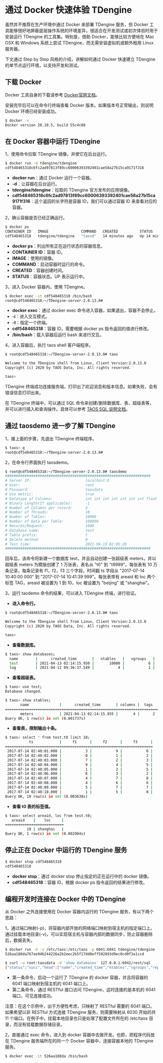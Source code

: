# 通过 Docker 快速体验 TDengine

虽然并不推荐在生产环境中通过 Docker 来部署 TDengine 服务，但 Docker 工具能够很好地屏蔽底层操作系统的环境差异，很适合在开发测试或初次体验时用于安装运行 TDengine 的工具集。特别是，借助 Docker，能够比较方便地在 Mac OSX 和 Windows 系统上尝试 TDengine，而无需安装虚拟机或额外租用 Linux 服务器。

下文通过 Step by Step 风格的介绍，讲解如何通过 Docker 快速建立 TDengine 的单节点运行环境，以支持开发和测试。

## 下载 Docker

Docker 工具自身的下载请参考 [Docker官网文档](https://docs.docker.com/get-docker/)。

安装完毕后可以在命令行终端查看 Docker 版本。如果版本号正常输出，则说明 Docker 环境已经安装成功。

```bash
$ docker -v
Docker version 20.10.5, build 55c4c88
```

## 在 Docker 容器中运行 TDengine

1，使用命令拉取 TDengine 镜像，并使它在后台运行。

```bash
$ docker run -d tdengine/tdengine
cdf548465318c6fc2ad97813f89cc60006393392401cae58a27b15ca9171f316
```

- **docker run**：通过 Docker 运行一个容器。
- **-d**：让容器在后台运行。
- **tdengine/tdengine**：拉取的 TDengine 官方发布的应用镜像。
- **cdf548465318c6fc2ad97813f89cc60006393392401cae58a27b15ca9171f316**：这个返回的长字符是容器 ID，我们可以通过容器 ID 来查看对应的容器。

2，确认容器是否已经正确运行。

```bash
$ docker ps
CONTAINER ID   IMAGE               COMMAND   CREATED          STATUS          ···
cdf548465318   tdengine/tdengine   "taosd"   14 minutes ago   Up 14 minutes   ···
```

- **docker ps**：列出所有正在运行状态的容器信息。
- **CONTAINER ID**：容器 ID。
- **IMAGE**：使用的镜像。
- **COMMAND**：启动容器时运行的命令。
- **CREATED**：容器创建时间。
- **STATUS**：容器状态。UP 表示运行中。

3，进入 Docker 容器内，使用 TDengine。

```bash
$ docker exec -it cdf548465318 /bin/bash
root@cdf548465318:~/TDengine-server-2.0.13.0#
```

- **docker exec**：通过 docker exec 命令进入容器，如果退出，容器不会停止。
- **-i**：进入交互模式。
- **-t**：指定一个终端。
- **cdf548465318**：容器 ID，需要根据 docker ps 指令返回的值进行修改。
- **/bin/bash**：载入容器后运行 bash 来进行交互。

4，进入容器后，执行 taos shell 客户端程序。

```bash
$ root@cdf548465318:~/TDengine-server-2.0.13.0# taos

Welcome to the TDengine shell from Linux, Client Version:2.0.13.0
Copyright (c) 2020 by TAOS Data, Inc. All rights reserved.

taos>
```

TDengine 终端成功连接服务端，打印出了欢迎消息和版本信息。如果失败，会有错误信息打印出来。

在 TDengine 终端中，可以通过 SQL 命令来创建/删除数据库、表、超级表等，并可以进行插入和查询操作。具体可以参考 [TAOS SQL 说明文档](https://www.taosdata.com/cn/documentation/taos-sql)。

## 通过 taosdemo 进一步了解 TDengine

1，接上面的步骤，先退出 TDengine 终端程序。

```bash
$ taos> q
root@cdf548465318:~/TDengine-server-2.0.13.0#
```

2，在命令行界面执行 taosdemo。

```bash
$ root@cdf548465318:~/TDengine-server-2.0.13.0# taosdemo
###################################################################
# Server IP:                         localhost:0
# User:                              root
# Password:                          taosdata
# Use metric:                        true
# Datatype of Columns:               int int int int int int int float
# Binary Length(If applicable):      -1
# Number of Columns per record:      3
# Number of Threads:                 10
# Number of Tables:                  10000
# Number of Data per Table:          100000
# Records/Request:                   1000
# Database name:                     test
# Table prefix:                      t
# Delete method:                     0
# Test time:                         2021-04-13 02:05:20
###################################################################
```

回车后，该命令将新建一个数据库 test，并且自动创建一张超级表 meters，并以超级表 meters 为模版创建了 1 万张表，表名从 "t0" 到 "t9999"。每张表有 10 万条记录，每条记录有 f1，f2，f3 三个字段，时间戳 ts 字段从 "2017-07-14 10:40:00 000" 到 "2017-07-14 10:41:39 999"。每张表带有 areaid 和 loc 两个标签 TAG，areaid 被设置为 1 到 10，loc 被设置为 "beijing" 或 "shanghai"。

3，运行 taodemo 命令的结果，可以进入 TDengine 终端，进行验证。

- **进入命令行。**

```bash
$ root@cdf548465318:~/TDengine-server-2.0.13.0# taos

Welcome to the TDengine shell from Linux, Client Version:2.0.13.0
Copyright (c) 2020 by TAOS Data, Inc. All rights reserved.

taos>
```

- **查看数据库。**

```bash
$ taos> show databases;
  name        |      created_time       |   ntables   |   vgroups   |    ···
  test        | 2021-04-13 02:14:15.950 |       10000 |           6 |    ···
  log         | 2021-04-12 09:36:37.549 |           4 |           1 |	   ···

```

- **查看超级表。**

```bash
$ taos> use test;
Database changed.

$ taos> show stables;
       name              |      created_time       | columns |  tags  |   tables    |
=====================================================================================
       meters            | 2021-04-13 02:14:15.955 |       4 |      2 |       10000 |
Query OK, 1 row(s) in set (0.001737s)

```

- **查看表，限制输出十条。**

```bash
$ taos> select * from test.t0 limit 10;
           ts            |     f1      |     f2      |     f3      |
====================================================================
 2017-07-14 02:40:01.000 |           3 |           9 |           0 |
 2017-07-14 02:40:02.000 |           0 |           1 |           2 |
 2017-07-14 02:40:03.000 |           7 |           2 |           3 |
 2017-07-14 02:40:04.000 |           9 |           4 |           5 |
 2017-07-14 02:40:05.000 |           1 |           2 |           5 |
 2017-07-14 02:40:06.000 |           6 |           3 |           2 |
 2017-07-14 02:40:07.000 |           4 |           7 |           8 |
 2017-07-14 02:40:08.000 |           4 |           6 |           6 |
 2017-07-14 02:40:09.000 |           5 |           7 |           7 |
 2017-07-14 02:40:10.000 |           1 |           5 |           0 |
Query OK, 10 row(s) in set (0.003638s)

```

- **查看 t0 表的标签值。**

```bash
$ taos> select areaid, loc from test.t0;
   areaid    |    loc     |
===========================
          10 | shanghai   |
Query OK, 1 row(s) in set (0.002904s)

```

## 停止正在 Docker 中运行的 TDengine 服务

```bash
$ docker stop cdf548465318
cdf548465318
```

- **docker stop**：通过 docker stop 停止指定的正在运行中的 docker 镜像。
- **cdf548465318**：容器 ID，根据 docker ps 指令返回的结果进行修改。

## 编程开发时连接在 Docker 中的 TDengine

从 Docker 之外连接使用在 Docker 容器内运行的 TDengine 服务，有以下两个思路：

1，通过端口映射(-p)，将容器内部开放的网络端口映射到宿主机的指定端口上。通过挂载本地目录(-v)，可以实现宿主机与容器内部的数据同步，防止容器删除后，数据丢失。

```bash
$ docker run -d -v /etc/taos:/etc/taos -p 6041:6041 tdengine/tdengine
526aa188da767ae94b244226a2b2eec2b5f17dd8eff592893d9ec0cd0f3a1ccd

$ curl -u root:taosdata -d 'show databases' 127.0.0.1:6041/rest/sql
{"status":"succ","head":["name","created_time","ntables","vgroups","replica","quorum","days","keep1,keep2,keep(D)","cache(MB)","blocks","minrows","maxrows","wallevel","fsync","comp","precision","status"],"data":[],"rows":0}
```

- 第一条命令，启动一个运行了 TDengine 的 docker 容器，并且将容器的 6041 端口映射到宿主机的 6041 端口上。
- 第二条命令，通过 RESTful 接口访问 TDengine，这时连接的是本机的 6041 端口，可见连接成功。

注意：在这个示例中，出于方便性考虑，只映射了 RESTful 需要的 6041 端口。如果希望以非 RESTful 方式连接 TDengine 服务，则需要映射从 6030 开始的共 11 个端口。在例子中，挂载本地目录也只是处理了配置文件所在的 /etc/taos 目录，而没有挂载数据存储目录。

2，直接通过 exec 命令，进入到 docker 容器中去做开发。也即，把程序代码放在 TDengine 服务端所在的同一个 Docker 容器中，连接容器本地的 TDengine 服务。

```bash
$ docker exec -it 526aa188da /bin/bash
```

